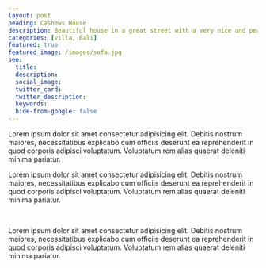 ```yaml
---
layout: post
heading: Cashews House 
description: Beautiful house in a great street with a very nice and peaceful surrounding. Msit amet consectetur adipisfgficing elit.
categories: [villa, Bali]
featured: true
featured_image: /images/sofa.jpg
seo:
  title:
  description:
  social_image:
  twitter_card:
  twitter_description:
  keywords:
  hide-from-google: false
---
```


Lorem ipsum dolor sit amet consectetur adipisicing elit. Debitis nostrum maiores, necessitatibus explicabo cum officiis deserunt ea reprehenderit in quod corporis adipisci voluptatum. Voluptatum rem alias quaerat deleniti minima pariatur.

Lorem ipsum dolor sit amet consectetur adipisicing elit. Debitis nostrum maiores, necessitatibus explicabo cum officiis deserunt ea reprehenderit in quod corporis adipisci voluptatum. Voluptatum rem alias quaerat deleniti minima pariatur.

<img data-src="/images/sofa.jpg" class="float-left-image lazy"> <img>

Lorem ipsum dolor sit amet consectetur adipisicing elit. Debitis nostrum maiores, necessitatibus explicabo cum officiis deserunt ea reprehenderit in quod corporis adipisci voluptatum. Voluptatum rem alias quaerat deleniti minima pariatur.